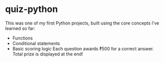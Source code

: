 # quiz-python
This was one of my first Python projects, built using the core concepts I’ve learned so far:
- Functions
- Conditional statements
- Basic scoring logic
Each question awards ₹500 for a correct answer. Total prize is displayed at the end!
